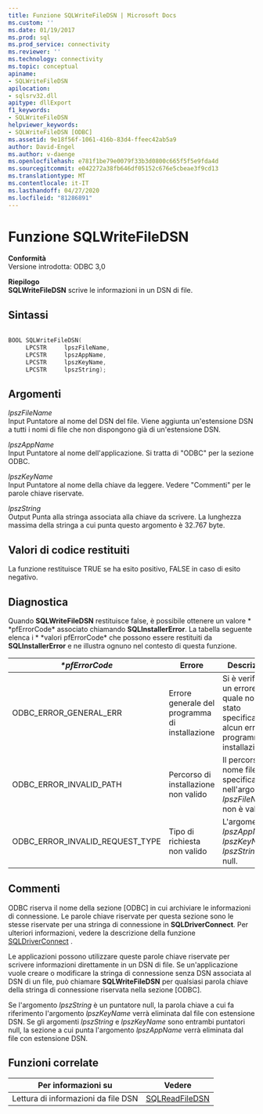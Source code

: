 ```yaml
---
title: Funzione SQLWriteFileDSN | Microsoft Docs
ms.custom: ''
ms.date: 01/19/2017
ms.prod: sql
ms.prod_service: connectivity
ms.reviewer: ''
ms.technology: connectivity
ms.topic: conceptual
apiname:
- SQLWriteFileDSN
apilocation:
- sqlsrv32.dll
apitype: dllExport
f1_keywords:
- SQLWriteFileDSN
helpviewer_keywords:
- SQLWriteFileDSN [ODBC]
ms.assetid: 9e18f56f-1061-416b-83d4-ffeec42ab5a9
author: David-Engel
ms.author: v-daenge
ms.openlocfilehash: e781f1be79e0079f33b3d0800c665f5f5e9fda4d
ms.sourcegitcommit: e042272a38fb646df05152c676e5cbeae3f9cd13
ms.translationtype: MT
ms.contentlocale: it-IT
ms.lasthandoff: 04/27/2020
ms.locfileid: "81286891"
---
```

# <a name="sqlwritefiledsn-function"></a>Funzione SQLWriteFileDSN
**Conformità**  
 Versione introdotta: ODBC 3,0  
  
 **Riepilogo**  
 **SQLWriteFileDSN** scrive le informazioni in un DSN di file.  
  
## <a name="syntax"></a>Sintassi  
  
```cpp  
  
BOOL SQLWriteFileDSN(  
     LPCSTR     lpszFileName,  
     LPCSTR     lpszAppName,  
     LPCSTR     lpszKeyName,  
     LPCSTR     lpszString);  
```  
  
## <a name="arguments"></a>Argomenti  
 *lpszFileName*  
 Input Puntatore al nome del DSN del file. Viene aggiunta un'estensione DSN a tutti i nomi di file che non dispongono già di un'estensione DSN.  
  
 *lpszAppName*  
 Input Puntatore al nome dell'applicazione. Si tratta di "ODBC" per la sezione ODBC.  
  
 *lpszKeyName*  
 Input Puntatore al nome della chiave da leggere. Vedere "Commenti" per le parole chiave riservate.  
  
 *lpszString*  
 Output Punta alla stringa associata alla chiave da scrivere. La lunghezza massima della stringa a cui punta questo argomento è 32.767 byte.  
  
## <a name="returns"></a>Valori di codice restituiti  
 La funzione restituisce TRUE se ha esito positivo, FALSE in caso di esito negativo.  
  
## <a name="diagnostics"></a>Diagnostica  
 Quando **SQLWriteFileDSN** restituisce false, è possibile ottenere un valore * \*pfErrorCode* associato chiamando **SQLInstallerError**. La tabella seguente elenca i * \*valori pfErrorCode* che possono essere restituiti da **SQLInstallerError** e ne illustra ognuno nel contesto di questa funzione.  
  
|*\*pfErrorCode*|Errore|Descrizione|  
|---------------------|-----------|-----------------|  
|ODBC_ERROR_GENERAL_ERR|Errore generale del programma di installazione|Si è verificato un errore per il quale non è stato specificato alcun errore di programma di installazione.|  
|ODBC_ERROR_INVALID_PATH|Percorso di installazione non valido|Il percorso del nome file specificato nell'argomento *lpszFileName* non è valido.|  
|ODBC_ERROR_INVALID_REQUEST_TYPE|Tipo di richiesta non valido|L'argomento *lpszAppName*, *lpszKeyName*o *lpszString* è null.|  
  
## <a name="comments"></a>Commenti  
 ODBC riserva il nome della sezione [ODBC] in cui archiviare le informazioni di connessione. Le parole chiave riservate per questa sezione sono le stesse riservate per una stringa di connessione in **SQLDriverConnect**. Per ulteriori informazioni, vedere la descrizione della funzione [SQLDriverConnect](../../../odbc/reference/syntax/sqldriverconnect-function.md) .  
  
 Le applicazioni possono utilizzare queste parole chiave riservate per scrivere informazioni direttamente in un DSN di file. Se un'applicazione vuole creare o modificare la stringa di connessione senza DSN associata al DSN di un file, può chiamare **SQLWriteFileDSN** per qualsiasi parola chiave della stringa di connessione riservata nella sezione [ODBC].  
  
 Se l'argomento *lpszString* è un puntatore null, la parola chiave a cui fa riferimento l'argomento *lpszKeyName* verrà eliminata dal file con estensione DSN. Se gli argomenti *lpszString* e *lpszKeyName* sono entrambi puntatori null, la sezione a cui punta l'argomento *lpszAppName* verrà eliminata dal file con estensione DSN.  
  
## <a name="related-functions"></a>Funzioni correlate  
  
|Per informazioni su|Vedere|  
|---------------------------|---------|  
|Lettura di informazioni da file DSN|[SQLReadFileDSN](../../../odbc/reference/syntax/sqlreadfiledsn-function.md)|
